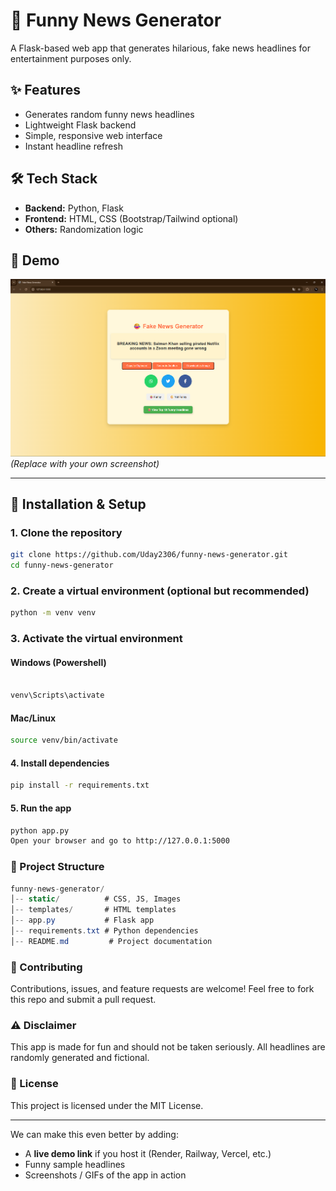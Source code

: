 # 📰 Funny News Generator

A Flask-based web app that generates hilarious, fake news headlines for entertainment purposes only.

## ✨ Features
- Generates random funny news headlines
- Lightweight Flask backend
- Simple, responsive web interface
- Instant headline refresh

## 🛠️ Tech Stack
- **Backend:** Python, Flask
- **Frontend:** HTML, CSS (Bootstrap/Tailwind optional)
- **Others:** Randomization logic

## 📸 Demo
![App Screenshot](screenshot.png)  
*(Replace with your own screenshot)*

---

## 🚀 Installation & Setup

### 1. Clone the repository
```bash
git clone https://github.com/Uday2306/funny-news-generator.git
cd funny-news-generator
```
### 2. Create a virtual environment (optional but recommended)
```bash
python -m venv venv
```
### 3. Activate the virtual environment
#### Windows (Powershell)

```bash

venv\Scripts\activate
```
#### Mac/Linux

```bash
source venv/bin/activate
```
#### 4. Install dependencies
```bash
pip install -r requirements.txt
```
#### 5. Run the app
```bash
python app.py
Open your browser and go to http://127.0.0.1:5000
```

### 📂 Project Structure
```csharp
funny-news-generator/
│-- static/          # CSS, JS, Images
│-- templates/       # HTML templates
│-- app.py           # Flask app
│-- requirements.txt # Python dependencies
│-- README.md         # Project documentation
```

### 🤝 Contributing
Contributions, issues, and feature requests are welcome!
Feel free to fork this repo and submit a pull request.

### ⚠️ Disclaimer
This app is made for fun and should not be taken seriously.
All headlines are randomly generated and fictional.

### 📜 License
This project is licensed under the MIT License.


---

We can make this even better by adding:  
- A **live demo link** if you host it (Render, Railway, Vercel, etc.)  
- Funny sample headlines  
- Screenshots / GIFs of the app in action  
